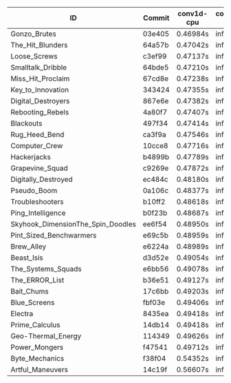 |ID|Commit|conv1d-cpu|conv1d-gpu|DWSPConv2D-gpu|gemm-gpu|avg|
|-|-|-|-|-|-|-|
|Gonzo_Brutes|03e405|0.46984s|infs|infs|4.56970s|infs|
|The_Hit_Blunders|64a57b|0.47042s|infs|infs|4.52512s|infs|
|Loose_Screws|c3ef99|0.47137s|infs|infs|4.56804s|infs|
|Smalltalk_Dribble|64bde5|0.47210s|infs|infs|4.54121s|infs|
|Miss_Hit_Proclaim|67cd8e|0.47238s|infs|infs|4.55424s|infs|
|Key_to_Innovation|343424|0.47355s|infs|infs|4.57642s|infs|
|Digital_Destroyers|867e6e|0.47382s|infs|infs|4.59409s|infs|
|Rebooting_Rebels|4a80f7|0.47407s|infs|infs|4.55918s|infs|
|Blackouts|497f34|0.47414s|infs|infs|4.55080s|infs|
|Rug_Heed_Bend|ca3f9a|0.47546s|infs|infs|4.42280s|infs|
|Computer_Crew|10cce8|0.47716s|infs|infs|4.54994s|infs|
|Hackerjacks|b4899b|0.47789s|infs|infs|4.55055s|infs|
|Grapevine_Squad|c9269e|0.47872s|infs|infs|4.56126s|infs|
|Digitally_Destroyed|ec484c|0.48180s|infs|infs|4.41681s|infs|
|Pseudo_Boom|0a106c|0.48377s|infs|infs|4.54975s|infs|
|Troubleshooters|b10ff2|0.48618s|infs|infs|4.42899s|infs|
|Ping_Intelligence|b0f23b|0.48687s|infs|infs|4.37632s|infs|
|Skyhook_DimensionThe_Spin_Doodles|ee6f54|0.48950s|infs|infs|4.38523s|infs|
|Pint_Sized_Benchwarmers|e69c5b|0.48959s|infs|infs|4.38090s|infs|
|Brew_Alley|e6224a|0.48989s|infs|infs|4.36627s|infs|
|Beast_Isis|d3d52e|0.49054s|infs|infs|4.40855s|infs|
|The_Systems_Squads|e6bb56|0.49078s|infs|infs|4.38553s|infs|
|The_ERROR_List|b36e51|0.49127s|infs|infs|4.37178s|infs|
|Bait_Chums|17c6bb|0.49203s|infs|infs|4.37463s|infs|
|Blue_Screens|fbf03e|0.49406s|infs|infs|4.37270s|infs|
|Electra|8435ea|0.49418s|infs|infs|4.43974s|infs|
|Prime_Calculus|14db14|0.49418s|infs|infs|4.41058s|infs|
|Geo-Thermal_Energy|114349|0.49626s|infs|infs|4.37778s|infs|
|Power_Mongers|f47541|0.49712s|infs|infs|4.37730s|infs|
|Byte_Mechanics|f38f04|0.54352s|infs|infs|4.54695s|infs|
|Artful_Maneuvers|14c19f|0.56607s|infs|infs|4.39598s|infs|
